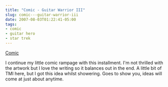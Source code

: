 ```yaml
---
title: "Comic - Guitar Warrior III"
slug: comic---guitar-warrior-iii
date: 2007-08-03T01:22:41-05:00
tags:
- comic
- guitar hero
- star trek
---
```

[Comic](http://digitaldouble.smackjeeves.com/comics/199065/)

I continue my little comic rampage with this installment. I'm not thrilled with the artwork but I love the writing so it balances out in the end. A little bit of TMI here, but I got this idea whilst showering. Goes to show you, ideas will come at just about anytime.
